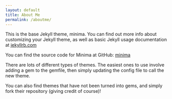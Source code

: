 ```yaml
---
layout: default
title: About Me
permalink: /aboutme/
---
```


This is the base Jekyll theme, minima. You can find out more info about customizing your Jekyll theme, as well as basic Jekyll usage documentation at [jekyllrb.com](https://jekyllrb.com/)

You can find the source code for Minima at GitHub:
[minima](https://github.com/jekyll/minima)

There are lots of different types of themes. The easiest ones to use involve adding a gem to the gemfile, then simply updating the config file to call the new theme.

You can also find themes that have not been turned into gems, and simply fork their repository (giving credit of course)!
